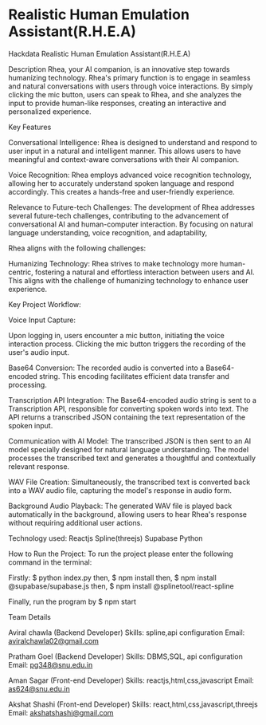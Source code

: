 # Realistic Human Emulation Assistant(R.H.E.A) 

Hackdata
Realistic Human Emulation Assistant(R.H.E.A)

Description
Rhea, your AI companion, is an innovative step towards humanizing technology. Rhea's primary function is to engage in seamless and natural conversations with users through voice interactions. By simply clicking the mic button, users can speak to Rhea, and she analyzes the input to provide human-like responses, creating an interactive and personalized experience.

Key Features

Conversational Intelligence:
Rhea is designed to understand and respond to user input in a natural and intelligent manner. This allows users to have meaningful and context-aware conversations with their AI companion.

Voice Recognition:
Rhea employs advanced voice recognition technology, allowing her to accurately understand spoken language and respond accordingly. This creates a hands-free and user-friendly experience.

Relevance to Future-tech Challenges:
The development of Rhea addresses several future-tech challenges, contributing to the advancement of conversational AI and human-computer interaction. By focusing on natural language understanding, voice recognition, and adaptability,

Rhea aligns with the following challenges:

Humanizing Technology:
Rhea strives to make technology more human-centric, fostering a natural and effortless interaction between users and AI. This aligns with the challenge of humanizing technology to enhance user experience.

Key Project Workflow:

Voice Input Capture:

Upon logging in, users encounter a mic button, initiating the voice interaction process.
Clicking the mic button triggers the recording of the user's audio input.

Base64 Conversion:
The recorded audio is converted into a Base64-encoded string. This encoding facilitates efficient data transfer and processing.

Transcription API Integration:
The Base64-encoded audio string is sent to a Transcription API, responsible for converting spoken words into text.
The API returns a transcribed JSON containing the text representation of the spoken input.

Communication with AI Model:
The transcribed JSON is then sent to an AI model specially designed for natural language understanding.
The model processes the transcribed text and generates a thoughtful and contextually relevant response.

WAV File Creation:
Simultaneously, the transcribed text is converted back into a WAV audio file, capturing the model's response in audio form.

Background Audio Playback:
The generated WAV file is played back automatically in the background, allowing users to hear Rhea's response without requiring additional user actions.

Technology used:
Reactjs
Spline(threejs)
Supabase
Python

How to Run the Project:
To run the project please enter the following command in the terminal:

Firstly:
$ python index.py
then,
$ npm install
then,
$ npm install @supabase/supabase.js
then,
$ npm install @splinetool/react-spline

Finally, run the program by
$ npm start

Team Details

Aviral chawla (Backend Developer)
Skills: spline,api configuration
Email: aviralchawla02@gmail.com

Pratham Goel (Backend Developer)
Skills: DBMS,SQL, api configuration
Email: pg348@snu.edu.in

Aman Sagar (Front-end Developer)
Skills: reactjs,html,css,javascript
Email: as624@snu.edu.in

Akshat Shashi (Front-end Developer)
Skills: react,html,css,javascript,threejs
Email: akshatshashi@gmail.com
